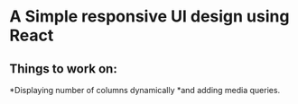# A Simple responsive UI design using React

## Things to work on:  

*Displaying number of columns dynamically
*and adding media queries.
